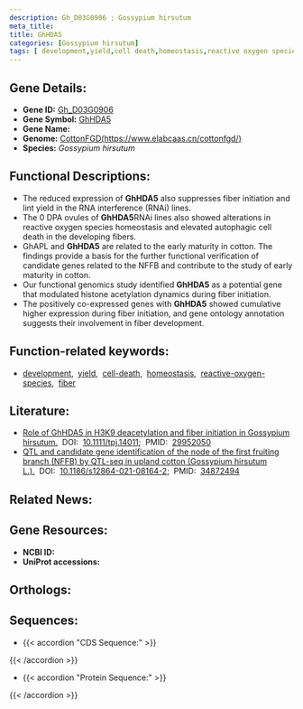 ```yaml
---
description: Gh_D03G0906 ; Gossypium hirsutum
meta_title:
title: GhHDA5
categories: [Gossypium hirsutum]
tags: [ development,yield,cell death,homeostasis,reactive oxygen species,fiber ]
---
```


## Gene Details:
- **Gene ID:** [Gh_D03G0906]()
- **Gene Symbol:** <u>GhHDA5</u>
- **Gene Name:** 
- **Genome:** [CottonFGD(https://www.elabcaas.cn/cottonfgd/)]()
- **Species:** *Gossypium hirsutum*

## Functional Descriptions:
   - The reduced expression of **GhHDA5** also suppresses fiber initiation and lint yield in the RNA interference (RNAi) lines.
   - The 0 DPA ovules of **GhHDA5**RNAi lines also showed alterations in reactive oxygen species homeostasis and elevated autophagic cell death in the developing fibers.
   - GhAPL and **GhHDA5** are related to the early maturity in cotton. The findings provide a basis for the further functional verification of candidate genes related to the NFFB and contribute to the study of early maturity in cotton.
   - Our functional genomics study identified **GhHDA5** as a potential gene that modulated histone acetylation dynamics during fiber initiation.
   - The positively co-expressed genes with **GhHDA5** showed cumulative higher expression during fiber initiation, and gene ontology annotation suggests their involvement in fiber development.

## Function-related keywords:
   - [development](/tags/development/),&nbsp;&nbsp;[yield](/tags/yield/),&nbsp;&nbsp;[cell-death](/tags/cell-death/),&nbsp;&nbsp;[homeostasis](/tags/homeostasis/),&nbsp;&nbsp;[reactive-oxygen-species](/tags/reactive-oxygen-species/),&nbsp;&nbsp;[fiber](/tags/fiber/)

## Literature:
   - [Role of GhHDA5 in H3K9 deacetylation and fiber initiation in Gossypium hirsutum.](https://doi.org/10.1111/tpj.14011)&nbsp;&nbsp;DOI:&nbsp;&nbsp;[10.1111/tpj.14011](https://doi.org/10.1111/tpj.14011);&nbsp;&nbsp;PMID:&nbsp;&nbsp;[29952050](https://pubmed.ncbi.nlm.nih.gov/29952050/)
   - [QTL and candidate gene identification of the node of the first fruiting branch (NFFB) by QTL-seq in upland cotton (Gossypium hirsutum L.).](https://doi.org/10.1186/s12864-021-08164-2)&nbsp;&nbsp;DOI:&nbsp;&nbsp;[10.1186/s12864-021-08164-2](https://doi.org/10.1186/s12864-021-08164-2);&nbsp;&nbsp;PMID:&nbsp;&nbsp;[34872494](https://pubmed.ncbi.nlm.nih.gov/34872494/)

## Related News:

## Gene Resources:
- **NCBI ID:**  [](https://www.ncbi.nlm.nih.gov/gene/?term=)
- **UniProt accessions:**  [](https://www.uniprot.org/uniprotkb//entry)

## Orthologs:

## Sequences:
- {{< accordion "CDS Sequence:" >}}

{{< /accordion >}}
- {{< accordion "Protein Sequence:" >}}

{{< /accordion >}}

